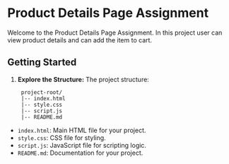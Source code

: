 # Product Details Page Assignment

Welcome to the Product Details Page Assignment. In this project user can view product details and can add the item to cart.

## Getting Started

1. **Explore the Structure:**
The project structure:

        project-root/
        |-- index.html
        |-- style.css
        |-- script.js
        |-- README.md
- `index.html`: Main HTML file for your project.
- `style.css`: CSS file for styling.
- `script.js`: JavaScript file for scripting logic.
- `README.md`: Documentation for your project.
